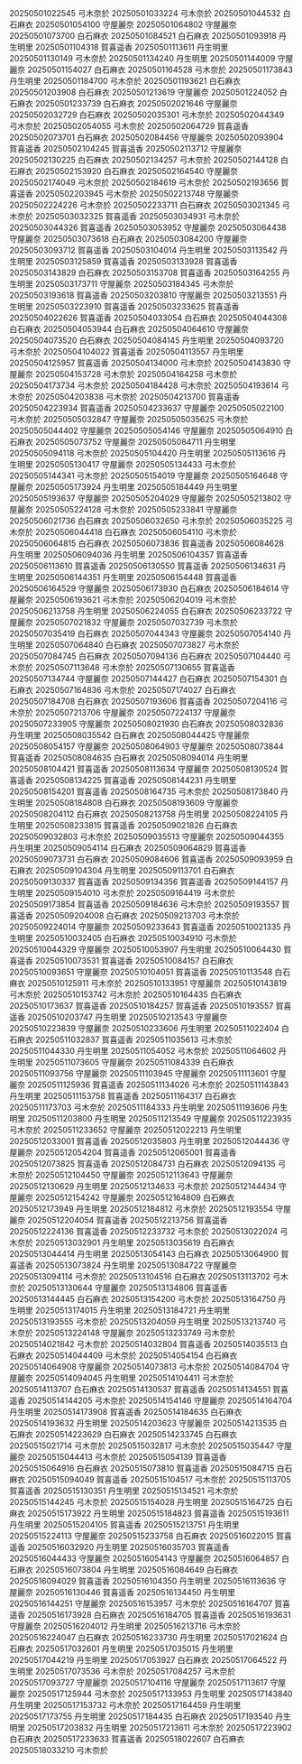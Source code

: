 20250501022545 弓木奈於
20250501033224 弓木奈於
20250501044532 白石麻衣
20250501054100 守屋麗奈
20250501064802 守屋麗奈
20250501073700 白石麻衣
20250501084521 白石麻衣
20250501093918 丹生明里
20250501104318 賀喜遥香
20250501113611 丹生明里
20250501130149 弓木奈於
20250501134240 丹生明里
20250501144009 守屋麗奈
20250501154027 白石麻衣
20250501164528 弓木奈於
20250501173843 丹生明里
20250501184700 弓木奈於
20250501193621 白石麻衣
20250501203908 白石麻衣
20250501213619 守屋麗奈
20250501224052 白石麻衣
20250501233739 白石麻衣
20250502021646 守屋麗奈
20250502032729 白石麻衣
20250502035301 弓木奈於
20250502044349 弓木奈於
20250502054055 弓木奈於
20250502064729 賀喜遥香
20250502073701 白石麻衣
20250502084456 守屋麗奈
20250502093904 賀喜遥香
20250502104245 賀喜遥香
20250502113712 守屋麗奈
20250502130225 白石麻衣
20250502134257 弓木奈於
20250502144128 白石麻衣
20250502153920 白石麻衣
20250502164540 守屋麗奈
20250502174049 弓木奈於
20250502184619 弓木奈於
20250502193656 賀喜遥香
20250502203945 弓木奈於
20250502213748 守屋麗奈
20250502224226 弓木奈於
20250502233711 白石麻衣
20250503021345 弓木奈於
20250503032325 賀喜遥香
20250503034931 弓木奈於
20250503044326 賀喜遥香
20250503053952 守屋麗奈
20250503064438 守屋麗奈
20250503073618 白石麻衣
20250503084200 守屋麗奈
20250503093712 賀喜遥香
20250503104014 丹生明里
20250503113542 丹生明里
20250503125859 賀喜遥香
20250503133928 賀喜遥香
20250503143829 白石麻衣
20250503153708 賀喜遥香
20250503164255 丹生明里
20250503173711 守屋麗奈
20250503184345 弓木奈於
20250503193618 賀喜遥香
20250503203810 守屋麗奈
20250503213551 丹生明里
20250503223910 賀喜遥香
20250503233625 賀喜遥香
20250504022626 賀喜遥香
20250504033054 白石麻衣
20250504044308 白石麻衣
20250504053944 白石麻衣
20250504064610 守屋麗奈
20250504073520 白石麻衣
20250504084145 丹生明里
20250504093720 弓木奈於
20250504104022 賀喜遥香
20250504113557 丹生明里
20250504125957 賀喜遥香
20250504134000 弓木奈於
20250504143830 守屋麗奈
20250504153728 弓木奈於
20250504164258 弓木奈於
20250504173734 弓木奈於
20250504184428 弓木奈於
20250504193614 弓木奈於
20250504203838 弓木奈於
20250504213700 賀喜遥香
20250504223934 賀喜遥香
20250504233637 守屋麗奈
20250505022100 弓木奈於
20250505032847 守屋麗奈
20250505035625 弓木奈於
20250505044402 守屋麗奈
20250505054146 守屋麗奈
20250505064910 白石麻衣
20250505073752 守屋麗奈
20250505084711 丹生明里
20250505094118 弓木奈於
20250505104420 丹生明里
20250505113616 丹生明里
20250505130417 守屋麗奈
20250505134433 弓木奈於
20250505144341 弓木奈於
20250505154019 守屋麗奈
20250505164648 守屋麗奈
20250505173924 丹生明里
20250505184449 丹生明里
20250505193637 守屋麗奈
20250505204029 守屋麗奈
20250505213802 守屋麗奈
20250505224128 弓木奈於
20250505233841 守屋麗奈
20250506021736 白石麻衣
20250506032650 弓木奈於
20250506035225 弓木奈於
20250506044418 白石麻衣
20250506054110 弓木奈於
20250506064815 白石麻衣
20250506073836 賀喜遥香
20250506084628 丹生明里
20250506094036 丹生明里
20250506104357 賀喜遥香
20250506113610 賀喜遥香
20250506130550 賀喜遥香
20250506134631 丹生明里
20250506144351 丹生明里
20250506154448 賀喜遥香
20250506164529 守屋麗奈
20250506173930 白石麻衣
20250506184614 守屋麗奈
20250506193621 弓木奈於
20250506204019 弓木奈於
20250506213758 丹生明里
20250506224055 白石麻衣
20250506233722 守屋麗奈
20250507021832 守屋麗奈
20250507032739 弓木奈於
20250507035419 白石麻衣
20250507044343 守屋麗奈
20250507054140 丹生明里
20250507064840 白石麻衣
20250507073827 弓木奈於
20250507084745 白石麻衣
20250507094136 白石麻衣
20250507104440 弓木奈於
20250507113648 弓木奈於
20250507130655 賀喜遥香
20250507134744 守屋麗奈
20250507144427 白石麻衣
20250507154301 白石麻衣
20250507164836 弓木奈於
20250507174027 白石麻衣
20250507184708 白石麻衣
20250507193606 賀喜遥香
20250507204116 弓木奈於
20250507213706 守屋麗奈
20250507224137 守屋麗奈
20250507233905 守屋麗奈
20250508021930 白石麻衣
20250508032836 丹生明里
20250508035542 白石麻衣
20250508044425 守屋麗奈
20250508054157 守屋麗奈
20250508064903 守屋麗奈
20250508073844 賀喜遥香
20250508084635 白石麻衣
20250508094014 丹生明里
20250508104421 賀喜遥香
20250508113634 守屋麗奈
20250508130524 賀喜遥香
20250508134225 賀喜遥香
20250508144231 丹生明里
20250508154201 賀喜遥香
20250508164735 弓木奈於
20250508173840 丹生明里
20250508184808 白石麻衣
20250508193609 守屋麗奈
20250508204112 白石麻衣
20250508213758 丹生明里
20250508224105 丹生明里
20250508233815 賀喜遥香
20250509021826 白石麻衣
20250509032803 弓木奈於
20250509035513 守屋麗奈
20250509044355 丹生明里
20250509054114 白石麻衣
20250509064829 賀喜遥香
20250509073731 白石麻衣
20250509084606 賀喜遥香
20250509093959 白石麻衣
20250509104304 丹生明里
20250509113701 白石麻衣
20250509130337 賀喜遥香
20250509134356 賀喜遥香
20250509144157 丹生明里
20250509154010 弓木奈於
20250509164419 弓木奈於
20250509173854 賀喜遥香
20250509184636 弓木奈於
20250509193557 賀喜遥香
20250509204008 白石麻衣
20250509213703 弓木奈於
20250509224014 守屋麗奈
20250509233643 賀喜遥香
20250510021335 丹生明里
20250510032405 白石麻衣
20250510034910 弓木奈於
20250510044329 守屋麗奈
20250510053907 丹生明里
20250510064430 賀喜遥香
20250510073531 賀喜遥香
20250510084157 白石麻衣
20250510093651 守屋麗奈
20250510104051 賀喜遥香
20250510113548 白石麻衣
20250510125911 弓木奈於
20250510133951 守屋麗奈
20250510143819 弓木奈於
20250510153742 弓木奈於
20250510164435 白石麻衣
20250510173637 賀喜遥香
20250510184257 賀喜遥香
20250510193557 賀喜遥香
20250510203747 丹生明里
20250510213543 守屋麗奈
20250510223839 守屋麗奈
20250510233606 丹生明里
20250511022404 白石麻衣
20250511032837 賀喜遥香
20250511035613 弓木奈於
20250511044330 丹生明里
20250511054052 弓木奈於
20250511064602 丹生明里
20250511073605 守屋麗奈
20250511084339 白石麻衣
20250511093756 守屋麗奈
20250511103945 守屋麗奈
20250511113601 守屋麗奈
20250511125936 賀喜遥香
20250511134026 弓木奈於
20250511143843 丹生明里
20250511153758 賀喜遥香
20250511164317 白石麻衣
20250511173703 弓木奈於
20250511184333 丹生明里
20250511193606 丹生明里
20250511203800 丹生明里
20250511213549 守屋麗奈
20250511223935 弓木奈於
20250511233652 守屋麗奈
20250512022213 丹生明里
20250512033001 賀喜遥香
20250512035803 丹生明里
20250512044436 守屋麗奈
20250512054204 賀喜遥香
20250512065001 賀喜遥香
20250512073825 賀喜遥香
20250512084731 白石麻衣
20250512094135 弓木奈於
20250512104450 守屋麗奈
20250512113643 守屋麗奈
20250512130629 丹生明里
20250512134633 弓木奈於
20250512144434 守屋麗奈
20250512154242 守屋麗奈
20250512164809 白石麻衣
20250512173949 丹生明里
20250512184812 弓木奈於
20250512193554 守屋麗奈
20250512204054 賀喜遥香
20250512213756 賀喜遥香
20250512224136 賀喜遥香
20250512233732 弓木奈於
20250513022024 弓木奈於
20250513032901 丹生明里
20250513035619 白石麻衣
20250513044414 丹生明里
20250513054143 白石麻衣
20250513064900 賀喜遥香
20250513073824 丹生明里
20250513084722 守屋麗奈
20250513094114 弓木奈於
20250513104516 白石麻衣
20250513113702 弓木奈於
20250513130644 守屋麗奈
20250513134806 賀喜遥香
20250513144445 白石麻衣
20250513154200 弓木奈於
20250513164750 丹生明里
20250513174015 丹生明里
20250513184721 丹生明里
20250513193555 弓木奈於
20250513204059 丹生明里
20250513213740 弓木奈於
20250513224148 守屋麗奈
20250513233749 弓木奈於
20250514021842 弓木奈於
20250514032804 賀喜遥香
20250514035513 白石麻衣
20250514044409 弓木奈於
20250514054154 白石麻衣
20250514064908 守屋麗奈
20250514073813 弓木奈於
20250514084704 守屋麗奈
20250514094045 丹生明里
20250514104411 弓木奈於
20250514113707 白石麻衣
20250514130537 賀喜遥香
20250514134551 賀喜遥香
20250514144205 弓木奈於
20250514154146 守屋麗奈
20250514164704 丹生明里
20250514173908 賀喜遥香
20250514184635 白石麻衣
20250514193632 丹生明里
20250514203623 守屋麗奈
20250514213535 白石麻衣
20250514223629 白石麻衣
20250514233745 白石麻衣
20250515021714 弓木奈於
20250515032817 弓木奈於
20250515035447 守屋麗奈
20250515044413 弓木奈於
20250515054139 賀喜遥香
20250515064916 白石麻衣
20250515073810 賀喜遥香
20250515084715 白石麻衣
20250515094049 賀喜遥香
20250515104517 弓木奈於
20250515113705 賀喜遥香
20250515130351 丹生明里
20250515134521 弓木奈於
20250515144245 弓木奈於
20250515154028 丹生明里
20250515164725 白石麻衣
20250515173922 丹生明里
20250515184823 賀喜遥香
20250515193611 丹生明里
20250515204105 賀喜遥香
20250515213751 丹生明里
20250515224113 守屋麗奈
20250515233758 白石麻衣
20250516022015 賀喜遥香
20250516032920 丹生明里
20250516035703 賀喜遥香
20250516044433 守屋麗奈
20250516054143 守屋麗奈
20250516064857 白石麻衣
20250516073804 丹生明里
20250516084649 白石麻衣
20250516094029 賀喜遥香
20250516104350 丹生明里
20250516113636 守屋麗奈
20250516130446 賀喜遥香
20250516134450 丹生明里
20250516144251 守屋麗奈
20250516153957 弓木奈於
20250516164707 賀喜遥香
20250516173928 白石麻衣
20250516184705 賀喜遥香
20250516193631 守屋麗奈
20250516204012 丹生明里
20250516213716 弓木奈於
20250516224047 白石麻衣
20250516233730 丹生明里
20250517021624 白石麻衣
20250517032601 丹生明里
20250517035015 丹生明里
20250517044219 丹生明里
20250517053927 白石麻衣
20250517064522 丹生明里
20250517073536 弓木奈於
20250517084257 弓木奈於
20250517093727 守屋麗奈
20250517104116 守屋麗奈
20250517113617 守屋麗奈
20250517125944 弓木奈於
20250517133953 丹生明里
20250517143840 丹生明里
20250517153732 弓木奈於
20250517164459 丹生明里
20250517173755 丹生明里
20250517184435 白石麻衣
20250517193540 丹生明里
20250517203832 丹生明里
20250517213611 弓木奈於
20250517223902 白石麻衣
20250517233633 賀喜遥香
20250518022607 白石麻衣
20250518033210 弓木奈於
